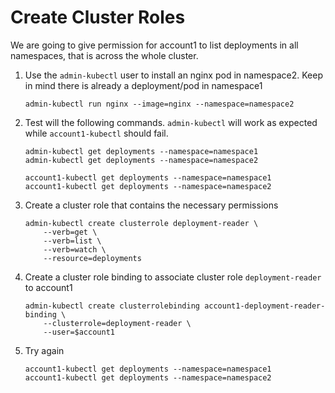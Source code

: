 # Create Cluster Roles

We are going to give permission for account1 to list deployments in all namespaces, that is across the whole cluster.

1. Use the `admin-kubectl` user to install an nginx pod in namespace2. Keep in mind there is already a deployment/pod in namespace1

       admin-kubectl run nginx --image=nginx --namespace=namespace2
       
2. Test will the following commands. `admin-kubectl` will work as expected while `account1-kubectl` should fail.

       admin-kubectl get deployments --namespace=namespace1
       admin-kubectl get deployments --namespace=namespace2

       account1-kubectl get deployments --namespace=namespace1
       account1-kubectl get deployments --namespace=namespace2
       
3. Create a cluster role that contains the necessary permissions

       admin-kubectl create clusterrole deployment-reader \
           --verb=get \
           --verb=list \
           --verb=watch \
           --resource=deployments

4. Create a cluster role binding to associate cluster role `deployment-reader` to account1

       admin-kubectl create clusterrolebinding account1-deployment-reader-binding \
           --clusterrole=deployment-reader \
           --user=$account1
 
5. Try again

       account1-kubectl get deployments --namespace=namespace1
       account1-kubectl get deployments --namespace=namespace2
